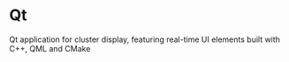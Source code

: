 # Qt
Qt application for cluster display, featuring real-time UI elements built with C++, QML and CMake

